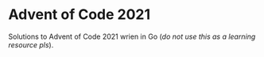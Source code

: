 # Advent of Code 2021

Solutions to Advent of Code 2021 wrien in Go (*do not use this as a learning resource pls*).
